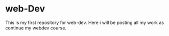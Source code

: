 # web-Dev
This is my first repository for web-dev. Here i will be posting all my work as continue my webdev course.
